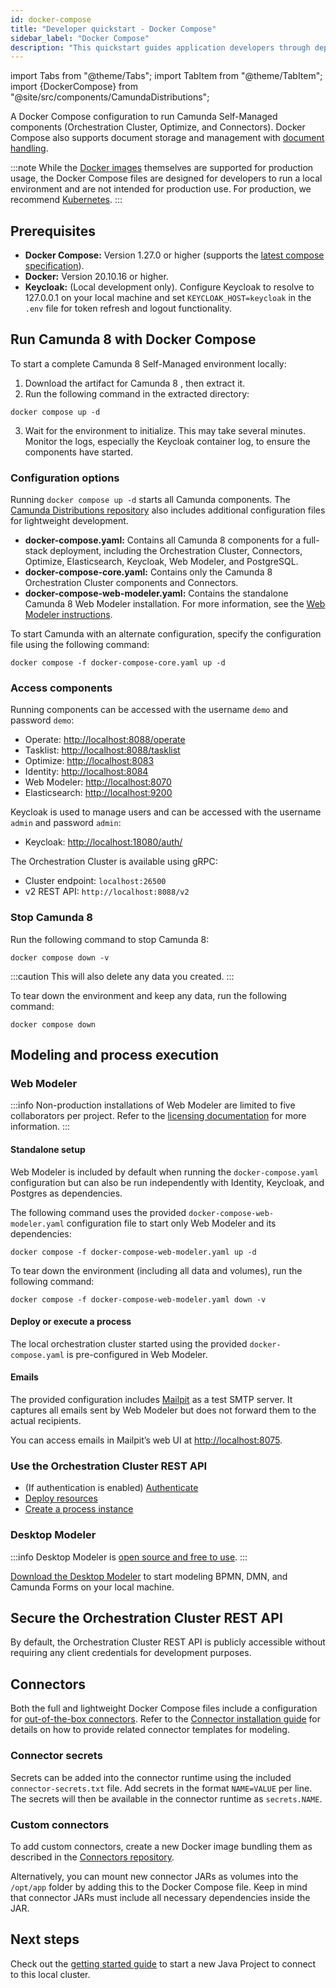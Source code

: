 ```yaml
---
id: docker-compose
title: "Developer quickstart - Docker Compose"
sidebar_label: "Docker Compose"
description: "This quickstart guides application developers through deploying Camunda 8 Self-Managed to a local orchestration cluster on Docker Compose"
---
```


import Tabs from "@theme/Tabs";
import TabItem from "@theme/TabItem";
import {DockerCompose} from "@site/src/components/CamundaDistributions";

A Docker Compose configuration to run Camunda Self-Managed components (Orchestration Cluster, Optimize, and Connectors). Docker Compose also supports document storage and management with [document handling](/self-managed/concepts/document-handling/overview.md).

:::note
While the [Docker images](/self-managed/installation-methods/docker/docker.md) themselves are supported for production usage, the Docker Compose files are designed for developers to run a local environment and are not intended for production use. For production, we recommend [Kubernetes](/self-managed/installation-methods/helm/install.md).
:::

## Prerequisites

- **Docker Compose:** Version 1.27.0 or higher (supports the [latest compose specification](https://docs.docker.com/compose/compose-file/)).
- **Docker:** Version 20.10.16 or higher.
- **Keycloak:** (Local development only). Configure Keycloak to resolve to 127.0.0.1 on your local machine and set `KEYCLOAK_HOST=keycloak` in the `.env` file for token refresh and logout functionality.

## Run Camunda 8 with Docker Compose

To start a complete Camunda 8 Self-Managed environment locally:

1. Download the artifact for Camunda 8 <DockerCompose/>, then extract it.
2. Run the following command in the extracted directory:

```shell
docker compose up -d
```

3. Wait for the environment to initialize. This may take several minutes. Monitor the logs, especially the Keycloak container log, to ensure the components have started.

### Configuration options

Running `docker compose up -d` starts all Camunda components. The [Camunda Distributions repository](https://github.com/camunda/camunda-distributions) also includes additional configuration files for lightweight development.

- **docker-compose.yaml:** Contains all Camunda 8 components for a full-stack deployment, including the Orchestration Cluster, Connectors, Optimize, Elasticsearch, Keycloak, Web Modeler, and PostgreSQL.
- **docker-compose-core.yaml:** Contains only the Camunda 8 Orchestration Cluster components and Connectors.
- **docker-compose-web-modeler.yaml:** Contains the standalone Camunda 8 Web Modeler installation. For more information, see the [Web Modeler instructions](#web-modeler).

To start Camunda with an alternate configuration, specify the configuration file using the following command:

```shell
docker compose -f docker-compose-core.yaml up -d
```

### Access components

Running components can be accessed with the username `demo` and password `demo`:

- Operate: [http://localhost:8088/operate](http://localhost:8088/operate)
- Tasklist: [http://localhost:8088/tasklist](http://localhost:8088/tasklist)
- Optimize: [http://localhost:8083](http://localhost:8083)
- Identity: [http://localhost:8084](http://localhost:8084)
- Web Modeler: [http://localhost:8070](http://localhost:8070)
- Elasticsearch: [http://localhost:9200](http://localhost:9200)

Keycloak is used to manage users and can be accessed with the username `admin` and password `admin`:

- Keycloak: [http://localhost:18080/auth/](http://localhost:18080/auth/)

The Orchestration Cluster is available using gRPC:

- Cluster endpoint: `localhost:26500`
- v2 REST API: `http://localhost:8088/v2`

### Stop Camunda 8

Run the following command to stop Camunda 8:

```shell
docker compose down -v
```

:::caution
This will also delete any data you created.
:::

To tear down the environment and keep any data, run the following command:

```shell
docker compose down
```

## Modeling and process execution

### Web Modeler

:::info
Non-production installations of Web Modeler are limited to five collaborators per project. Refer to the [licensing documentation](/reference/licenses.md) for more information.
:::

#### Standalone setup

Web Modeler is included by default when running the `docker-compose.yaml` configuration but can also be run independently with Identity, Keycloak, and Postgres as dependencies.

The following command uses the provided `docker-compose-web-modeler.yaml` configuration file to start only Web Modeler and its dependencies:

```shell
docker compose -f docker-compose-web-modeler.yaml up -d
```

To tear down the environment (including all data and volumes), run the following command:

```shell
docker compose -f docker-compose-web-modeler.yaml down -v
```

#### Deploy or execute a process

The local orchestration cluster started using the provided `docker-compose.yaml` is pre-configured in Web Modeler.

#### Emails

The provided configuration includes [Mailpit](https://github.com/axllent/mailpit) as a test SMTP server. It captures all emails sent by Web Modeler but does not forward them to the actual recipients.

You can access emails in Mailpit’s web UI at [http://localhost:8075](http://localhost:8075).

### Use the Orchestration Cluster REST API

- (If authentication is enabled) [Authenticate](apis-tools/orchestration-cluster-api-rest/orchestration-cluster-api-rest-authentication.md)
- [Deploy resources](apis-tools/orchestration-cluster-api-rest/specifications/create-deployment.api.mdx)
- [Create a process instance](apis-tools/orchestration-cluster-api-rest/specifications/create-process-instance.api.mdx)

### Desktop Modeler

:::info
Desktop Modeler is [open source and free to use](https://github.com/camunda/camunda-modeler).
:::

[Download the Desktop Modeler](https://camunda.com/download/modeler/) to start modeling BPMN, DMN, and Camunda Forms on your local machine.

## Secure the Orchestration Cluster REST API

By default, the Orchestration Cluster REST API is publicly accessible without requiring any client credentials for development purposes.

## Connectors

Both the full and lightweight Docker Compose files include a configuration for [out-of-the-box connectors](/components/connectors/out-of-the-box-connectors/available-connectors-overview.md). Refer to the [Connector installation guide](/self-managed/components/connectors/overview.md) for details on how to provide related connector templates for modeling.

### Connector secrets

Secrets can be added into the connector runtime using the included `connector-secrets.txt` file. Add secrets in the format `NAME=VALUE` per line. The secrets will then be available in the connector runtime as `secrets.NAME`.

### Custom connectors

To add custom connectors, create a new Docker image bundling them as described in the [Connectors repository](https://github.com/camunda/connectors).

Alternatively, you can mount new connector JARs as volumes into the `/opt/app` folder by adding this to the Docker Compose file. Keep in mind that connector JARs must include all necessary dependencies inside the JAR.

## Next steps

Check out the [getting started guide](/guides/getting-started-example.md) to start a new Java Project to connect to this local cluster.
